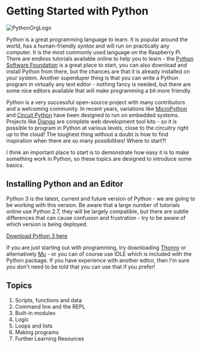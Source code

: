 # Getting Started with Python

![PythonOrgLogo](https://www.python.org/static/img/python-logo.png)

Python is a great programming language to learn. It is popular around the world, has a human-friendly *syntax* and will run on practically any computer. It is the most commonly used language on the Raspberry Pi. There are endless tutorials available online to help you to learn - the [Python Software Foundation](https://www.python.org/psf/) is a great place to start, you can also download and install Python from there, but the chances are that it is already installed on your system. Another superduper thing is that you can write a Python program in virtually any text editor - nothing fancy is needed, but there are some nice editors available that will make programming a bit more friendly.

Python is a very successful open-source project with many contributors and a welcoming community. In recent years, variations like [MicroPython](https://micropython.org/) and [Circuit Python](https://circuitpython.org/) have been designed to run on embedded systems. Projects like [Django](https://www.djangoproject.com/) are complete web development tool kits - so it is possible to program in Python at various levels, close to the circuitry right up to the cloud! The toughest thing without a doubt is how to find inspiration when there are so many possibilities! Where to start?!

I think an important place to start is to demonstrate how easy it is to make something work in Python, so these topics are designed to introduce some basics.

## Installing Python and an Editor

Python 3 is the latest, current and future version of Python - we are going to be working with this version. Be aware that a large number of tutorials online use Python 2.7, they will be largely compatible, but there are subtle differences that can cause confusion and frustration - try to be aware of which version is being deployed.

[Download Python 3 here](https://www.python.org/downloads/)

If you are just starting out with programming, try downloading [Thonny](https://thonny.org/) or alternatively [Mu](https://codewith.mu/) - or you can of course use IDLE which is included with the Python package. If you have experience with another editor, then I'm sure you don't need to be told that you can use that if you prefer!

## Topics

01. Scripts, functions and data
02. Command line and the REPL
03. Built-in modules
04. Logic
05. Loops and lists
06. Making programs
07. Further Learning Resources
